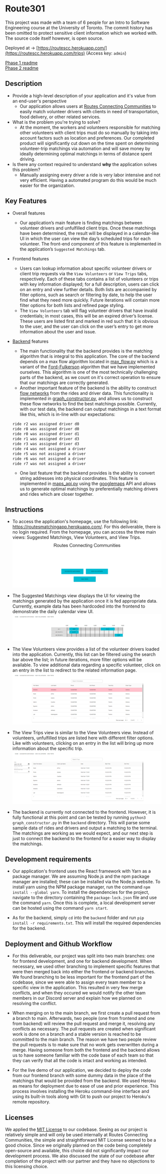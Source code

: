 # Route301

This project was made with a team of 6 people for an Intro to Software Engineering course at the University of Toronto. The commit history has been omitted to protect sensitive client information which we worked with. The source code itself however, is open source.


Deployed at -> [https://routescc.herokuapp.com/](https://routescc.herokuapp.com/trips) (Access key: `admin`)  

[Phase 1 readme](https://github.com/csc301-winter-2021/team-project-9-routes-connecting-communities/blob/main/deliverables/deliverable-1/planning.md)  
[Phase 2 readme](https://github.com/csc301-winter-2021/team-project-9-routes-connecting-communities/blob/main/deliverables/deliverable-2/iteration-02-review.md)

## Description 
 * Provide a high-level description of your application and it's value from an end-user's perspective
    - Our application allows users at [Routes Connecting Communities](https://www.routescc.org/) to easily match
    volunteer drivers with clients in need of transportation, food delivery, or other related services.
 * What is the problem you're trying to solve?
    - At the moment, the workers and volunteers responsible for matching other volunteers with client trips must do
    so manually by taking into account factors such as location and preferences. Our completed product will
    significantly cut down on the time spent on determining volunteer-trip matchings via automation and will
    save money by ideally determining optimal matchings in terms of distance spent driving.
 * Is there any context required to understand **why** the application solves this problem?
    - Manually assigning every driver a ride is very labor intensive and not very efficient. Having a automated
    program do this would be much easier for the organization.


## Key Features
- Overall features
    - Our application’s main feature is finding matchings between volunteer drivers and unfulfilled client trips. Once
    these matchings have been determined, the result will be displayed in a calendar-like UI in which the user can view
    the day’s scheduled trips for each volunteer. The front-end component of this feature is implemented in the
    application’s `Suggested Matchings` tab.

- Frontend features
    - Users can lookup information about specific volunteer drivers or client trip requests via the `View Volunteers`
    or `View Trips` tabs, respectively. Each of these tabs contains a list of volunteers or trips with key information
    displayed; for a full description, users can click on an entry and view further details. Both lists are accompanied
    by filter options, such as search or filtering by date, to help the user find what they need more quickly.
    Future iterations will contain more filter options for both lists and refined page styling.
    - The `View Volunteers` tab will flag volunteer drivers that have invalid credentials; in most cases, this will be
    an expired driver’s license. These users are listed first and marked in red such that it is obvious to the user,
    and the user can click on the user’s entry to get more information about the user and issue.

- [Backend](/server) features
    - The main functionality that the backend provides is the matching algorithm that is integral to this application.
    The core of the backend depends on a max flow algorithm located in
    [max_flow.py](/server/max_flow.py)
    which is a variant of the [Ford-Fulkerson](https://en.wikipedia.org/wiki/Ford%E2%80%93Fulkerson_algorithm)
    algorithm that we have implemented ourselves. This algorithm is one of the most technically challenging parts of the
    backend, as we count on it's correct operation to ensure that our matchings are correctly generated.
    - Another important feature of the backend is the ability to construct [flow networks](https://en.wikipedia.org/wiki/Flow_network)
    from the rides and driver data. This functionality is implemented in
    [graph_constructor.py](/server/graph_constructor.py),
    and allows us to construct these flow networks to find the best matchings possible. Currently, with our test data,
    the backend can output matchings in a text format like this, which is in-line with our expectations:
    ```text
    ride r2 was assigned driver d0
    ride r8 was assigned driver d0
    ride r0 was assigned driver d1
    ride r1 was assigned driver d3
    ride r3 was assigned driver d3
    ride r4 was not assigned a driver
    ride r5 was not assigned a driver
    ride r6 was not assigned a driver
    ride r7 was not assigned a driver
    ```
    - One last feature that the backend provides is the ability to convert string addresses into physical coordinates.
    This feature is implemented in
    [maps_api.py](/server/maps_api.py)
    using the [googlemaps](https://github.com/googlemaps/google-maps-services-python) API and allows us to generate optimal
    matchings by preferentially matching drivers and rides which are closer together.


## Instructions

*	To access the application's homepage, use the following link: https://routesmatchingapp.herokuapp.com/.
    For this deliverable, there is no login required. From the homepage, you can access the three main views:
    Suggested Matchings, View Volunteers, and View Trips.
    ![Suggested Matchings](deliverables/images/d2_homepage.PNG)
*	The Suggested Matchings view displays the UI for viewing the matchings generated by the application once it is
    fed appropriate data. Currently, example data has been hardcoded into the frontend to demonstrate the daily calendar view UI.
    ![Suggested Matchings](deliverables/images/d2_suggested.PNG)
*	The View Volunteers view provides a list of the volunteer drivers loaded into the application.
    Currently, this list can be filtered using the search bar above the list; in future iterations, more filter options
    will be available. To view additional data regarding a specific volunteer, click on an entry in the list to redirect
    to the related information page.
    ![Suggested Matchings](deliverables/images/d2_volunteers.PNG)
*	The View Trips view is similar to the View Volunteers view. Instead of volunteers, unfulfilled trips are listed
    here with different filter options. Like with volunteers, clicking on an entry in the list will bring up more
    information about the specific trip.
    ![Suggested Matchings](deliverables/images/d2_trips.PNG)

*   The backend is currently not connected to the frontend. However, it is fully functional at this point and can be
    tested by running `python3 graph_constructor.py` in the `backend` directory. This will parse some sample data
    of rides and drivers and output a matching to the terminal. The matchings are working as we would expect, and our
    next step is just to connect the backend to the frontend for a easier way to display the matchings.
 
 
## Development requirements
*	Our application's frontend uses the React framework with Yarn as a package manager.
    We are assuming Node.js and the npm package manager are installed; these can be installed via the Node.js website.
    To install yarn using the NPM package manager, run the command `npm install --global yarn`.
    To install the dependencies for the project, navigate to the directory containing the `package-lock.json` file
    and use the command `yarn`. Once this is complete, a local development server can be hosted using the command `yarn start`.
 
*	As for the backend, simply `cd` into the `backend` folder and run `pip install -r requirements.txt`. This will
    install the required dependencies for the backend.

 
 ## Deployment and Github Workflow

*   For this deliverable, our project was split into two main branches: one for frontend development, and one for
    backend development. 
	When necessary, we used other branching to implement specific features that were then merged back into either
	the frontend or backend branches. 
	We found branching to be less important for the frontend part of the codebase, since we were able to assign
	every team member to a specific view in the application. 
	This resulted in very few merge conflicts, and when they occured we would notify the other team members in our
	Discord server and explain how we planned on resolving the conflict.

*   When merging on to the main branch, we first create a pull request from a branch to main. Afterwards, two people
    (one from frontend and one from backend) will review the pull request and merge it, resolving any conflicts as necessary.
    The pull requests are created when significant work is done on a branch and a stable version is reached to be committed
    to the main branch. The reason we have two people review the pull requests is to make sure that no work gets overwritten
    during a merge. Having someone from both the frontend and the backend allows us to have someone familiar with the code
    base of each team so that they can verify that all the code is intact and working as intended.
	
*   For the live demo of our application, we decided to deploy the code from our frontend branch with some dummy
    data in the place of the matchings that would be provided from the backend. We used Heroku as means for deployment
    due to ease of use and prior experience. This process involves installing the Heroku command-line
	interface and using its built-in tools along with Git to push our project to Heroku's remote repository.


 ## Licenses 

We applied the [MIT License](https://github.com/csc301-winter-2021/team-project-9-routes-connecting-communities/blob/main/LICENSE)
to our codebase. Seeing as our project is relatively simple and will only be used
internally at Routes Connecting Communities, the simple and straightforward MIT License seemed to be a good choice.
Since we originally planned on the code being completely open-source and available, this choice did not significantly
impact our development process. We also discussed the state of our codebase after completion of the project
with our partner and they have no objections to this licensing choice.
